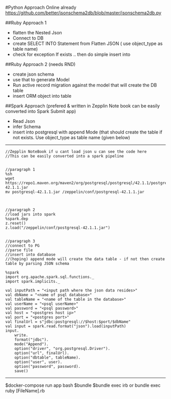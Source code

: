 

#Python Approach Online already
https://github.com/better/jsonschema2db/blob/master/jsonschema2db.py

##Ruby Approach 1
 - flatten the Nested Json
 - Connect to DB
 - create SELECT INTO Statement from Flatten JSON ( use object_type as
   table name)
 - check for exception If exists .. then do simple insert into

##Ruby Approach 2 (needs RND)
 - create json schema
 - use that to generate Model
 - Run active record migration against the model that will create the DB
   table
 - insert ORM object into table

##Spark Approach (prefered & written in Zepplin Note book can be easily
converted into Spark Submit app)
 - Read Json
 - infer Schema
 - insert into postgresql with append Mode (that should create the table
   if not exists. Use object_type as table name (given below)

-------------
```
//Zepplin NoteBook if u cant load json u can see the code here
//This can be easily converted into a spark pipeline


//paragraph 1
%sh
wget https://repo1.maven.org/maven2/org/postgresql/postgresql/42.1.1/postgresql-42.1.1.jar
mv postgresql-42.1.1.jar /zeppelin/conf/postgresql-42.1.1.jar



//paragraph 2
//load jars into spark
%spark.dep
z.reset()
z.load("/zeppelin/conf/postgresql-42.1.1.jar")


//paragraph 3
//connect to PG
//parse file
//insert into database
//(hoping) append mode will create the data table - if not then create table by parsing JSON schema

%spark
import org.apache.spark.sql.functions._
import spark.implicits._

val inputPath = "<input path where the json data resides>"
val dbName = "<name of psql database>"
val tableName = "<name of the table in the database>"
val userName = "<psql userName>"
val password = "<psql password>"
val host = "<postgres host ip>"
val port = "<postgres port>"
val finalUrl = s"jdbc:postgresql://$host:$port/$dbName"
val input = spark.read.format("json").load(inputPath)
input.
    write.
    format("jdbc").
    mode("Append").
    option("driver", "org.postgresql.Driver").
    option("url", finalUrl).
    option("dbtable", tableName).
    option("user", user).
    option("password", password).
    save()            
```         

----

$docker-compose run app bash
$bundle
$bundle exec irb or bundle exec ruby [FileName].rb

